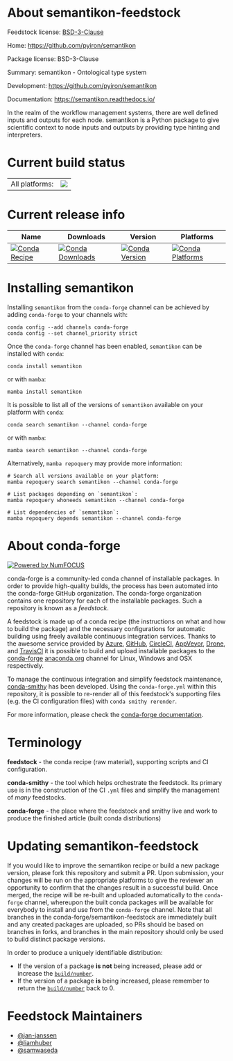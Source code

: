 About semantikon-feedstock
==========================

Feedstock license: [BSD-3-Clause](https://github.com/conda-forge/semantikon-feedstock/blob/main/LICENSE.txt)

Home: https://github.com/pyiron/semantikon

Package license: BSD-3-Clause

Summary: semantikon - Ontological type system

Development: https://github.com/pyiron/semantikon

Documentation: https://semantikon.readthedocs.io/

In the realm of the workflow management systems, there are well defined inputs and outputs for each node. semantikon is a Python package to give scientific context to node inputs and outputs by providing type hinting and interpreters.


Current build status
====================


<table><tr><td>All platforms:</td>
    <td>
      <a href="https://dev.azure.com/conda-forge/feedstock-builds/_build/latest?definitionId=24496&branchName=main">
        <img src="https://dev.azure.com/conda-forge/feedstock-builds/_apis/build/status/semantikon-feedstock?branchName=main">
      </a>
    </td>
  </tr>
</table>

Current release info
====================

| Name | Downloads | Version | Platforms |
| --- | --- | --- | --- |
| [![Conda Recipe](https://img.shields.io/badge/recipe-semantikon-green.svg)](https://anaconda.org/conda-forge/semantikon) | [![Conda Downloads](https://img.shields.io/conda/dn/conda-forge/semantikon.svg)](https://anaconda.org/conda-forge/semantikon) | [![Conda Version](https://img.shields.io/conda/vn/conda-forge/semantikon.svg)](https://anaconda.org/conda-forge/semantikon) | [![Conda Platforms](https://img.shields.io/conda/pn/conda-forge/semantikon.svg)](https://anaconda.org/conda-forge/semantikon) |

Installing semantikon
=====================

Installing `semantikon` from the `conda-forge` channel can be achieved by adding `conda-forge` to your channels with:

```
conda config --add channels conda-forge
conda config --set channel_priority strict
```

Once the `conda-forge` channel has been enabled, `semantikon` can be installed with `conda`:

```
conda install semantikon
```

or with `mamba`:

```
mamba install semantikon
```

It is possible to list all of the versions of `semantikon` available on your platform with `conda`:

```
conda search semantikon --channel conda-forge
```

or with `mamba`:

```
mamba search semantikon --channel conda-forge
```

Alternatively, `mamba repoquery` may provide more information:

```
# Search all versions available on your platform:
mamba repoquery search semantikon --channel conda-forge

# List packages depending on `semantikon`:
mamba repoquery whoneeds semantikon --channel conda-forge

# List dependencies of `semantikon`:
mamba repoquery depends semantikon --channel conda-forge
```


About conda-forge
=================

[![Powered by
NumFOCUS](https://img.shields.io/badge/powered%20by-NumFOCUS-orange.svg?style=flat&colorA=E1523D&colorB=007D8A)](https://numfocus.org)

conda-forge is a community-led conda channel of installable packages.
In order to provide high-quality builds, the process has been automated into the
conda-forge GitHub organization. The conda-forge organization contains one repository
for each of the installable packages. Such a repository is known as a *feedstock*.

A feedstock is made up of a conda recipe (the instructions on what and how to build
the package) and the necessary configurations for automatic building using freely
available continuous integration services. Thanks to the awesome service provided by
[Azure](https://azure.microsoft.com/en-us/services/devops/), [GitHub](https://github.com/),
[CircleCI](https://circleci.com/), [AppVeyor](https://www.appveyor.com/),
[Drone](https://cloud.drone.io/welcome), and [TravisCI](https://travis-ci.com/)
it is possible to build and upload installable packages to the
[conda-forge](https://anaconda.org/conda-forge) [anaconda.org](https://anaconda.org/)
channel for Linux, Windows and OSX respectively.

To manage the continuous integration and simplify feedstock maintenance,
[conda-smithy](https://github.com/conda-forge/conda-smithy) has been developed.
Using the ``conda-forge.yml`` within this repository, it is possible to re-render all of
this feedstock's supporting files (e.g. the CI configuration files) with ``conda smithy rerender``.

For more information, please check the [conda-forge documentation](https://conda-forge.org/docs/).

Terminology
===========

**feedstock** - the conda recipe (raw material), supporting scripts and CI configuration.

**conda-smithy** - the tool which helps orchestrate the feedstock.
                   Its primary use is in the construction of the CI ``.yml`` files
                   and simplify the management of *many* feedstocks.

**conda-forge** - the place where the feedstock and smithy live and work to
                  produce the finished article (built conda distributions)


Updating semantikon-feedstock
=============================

If you would like to improve the semantikon recipe or build a new
package version, please fork this repository and submit a PR. Upon submission,
your changes will be run on the appropriate platforms to give the reviewer an
opportunity to confirm that the changes result in a successful build. Once
merged, the recipe will be re-built and uploaded automatically to the
`conda-forge` channel, whereupon the built conda packages will be available for
everybody to install and use from the `conda-forge` channel.
Note that all branches in the conda-forge/semantikon-feedstock are
immediately built and any created packages are uploaded, so PRs should be based
on branches in forks, and branches in the main repository should only be used to
build distinct package versions.

In order to produce a uniquely identifiable distribution:
 * If the version of a package **is not** being increased, please add or increase
   the [``build/number``](https://docs.conda.io/projects/conda-build/en/latest/resources/define-metadata.html#build-number-and-string).
 * If the version of a package **is** being increased, please remember to return
   the [``build/number``](https://docs.conda.io/projects/conda-build/en/latest/resources/define-metadata.html#build-number-and-string)
   back to 0.

Feedstock Maintainers
=====================

* [@jan-janssen](https://github.com/jan-janssen/)
* [@liamhuber](https://github.com/liamhuber/)
* [@samwaseda](https://github.com/samwaseda/)

